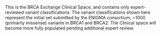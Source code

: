 This is the BRCA Exchange Clinical Space, and contains only expert-reviewed variant classifications. The variant classifications shown here represent the initial set submitted by the ENIGMA consortium, ~1000 (primarily missense) variants in BRCA1 and BRCA2. The Clinical space will become more fully populated pending additional expert review.
